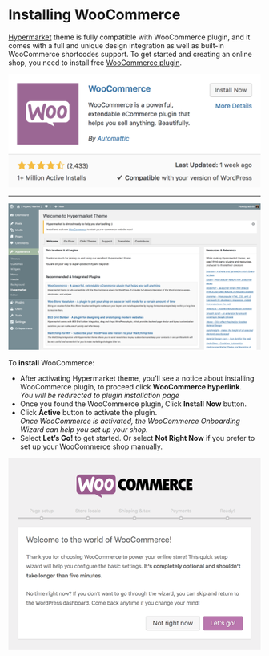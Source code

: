 # Installing WooCommerce

[Hypermarket](https://wordpress.org/themes/hypermarket/) theme is fully compatible with WooCommerce plugin, and it comes with a full and unique design integration as well as built-in WooCommerce shortcodes support.
To get started and creating an online shop, you need to install free [WooCommerce plugin](https://wordpress.org/plugins/woocommerce/).

![Installing WooCommerce](img/installing-woocommerce.png)

<hr/>

![Installing WooCommerce Notice](img/install-woocommerce-notice.png)

To **install** WooCommerce:

* After activating Hypermarket theme, you’ll see a notice about installing WooCommerce plugin, to proceed click **WooCommerce hyperlink**.<br/>
*You will be redirected to plugin installation page*
* Once you found the WooCommerce plugin, Click **Install Now** button.
* Click **Active** button to activate the plugin.<br/>
*Once WooCommerce is activated, the WooCommerce Onboarding Wizard can help you set up your shop.*
* Select **Let’s Go!** to get started. Or select **Not Right Now** if you prefer to set up your WooCommerce shop manually.

![WooCommerce Setup Wizard](img/welcome-screen-for-the-woocommerce-setup-wizard.png)

